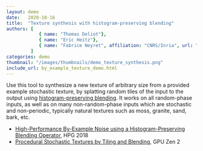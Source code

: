 ```yaml
---
layout: demo
date:   2020-10-16
title:  "Texture synthesis with histogram-preserving blending"
authors: [
            { name: "Thomas Deliot"},
            { name: "Eric Heitz"},
            { name: "Fabrice Neyret", affiliation: "CNRS/Inria", url: "http://evasion.imag.fr/Membres/Fabrice.Neyret/"}
         ]
categories: demo
thumbnail: "/images/thumbnails/demo_texture_synthesis.png"
include_url: by_example_texture_demo.html
---
```


Use this tool to synthesize a new texture of arbitrary size from a provided example stochastic texture, by splatting random tiles of the input to the output using <a href="https://eheitzresearch.wordpress.com/722-2/">histogram-preserving blending</a>. It works on all random-phase inputs, as well as on many non-random-phase inputs which are stochastic and non-periodic, typically natural textures such as moss, granite, sand, bark, etc.
<br />
<ul>
  <li><a href="https://hal.inria.fr/hal-01824773/document">High-Performance By-Example Noise using a Histogram-Preserving Blending Operator</a>, HPG 2018</li>
  <li><a href="https://drive.google.com/file/d/1QecekuuyWgw68HU9tg6ENfrCTCVIjm6l/view">Procedural Stochastic Textures by Tiling and Blending</a>, GPU Zen 2</li>
</ul>